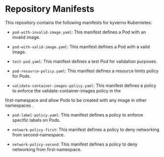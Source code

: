 # Repository Manifests

This repository contains the following manifests for kyverno Kubernetes:

- `pod-with-invalid-image.yaml`: This manifest defines a Pod with an invalid image.

- `pod-with-valid-image.yaml`: This manifest defines a Pod with a valid image.

- `test-pod.yaml`: This manifest defines a test Pod for validation purposes.

- `pod-resource-policy.yaml`: This manifest defines a resource limits policy for Pods.

- `validate-container-images-policy.yaml`: This manifest defines a policy to enforce the validate-container-images policy in the 

first-namespace and allow Pods to be created with any image in other namespaces .

- `pod-label-policy.yaml`: This manifest defines a policy to enforce specific labels on Pods.

- `network-policy-first`: This manifest defines a policy to deny networking from second-namespace.

- `network-policy-second`: This manifest defines a policy to deny networking from first-namespace.